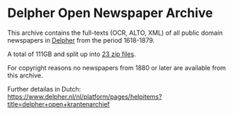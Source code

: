 # Delpher Open Newspaper Archive

This archive contains the full-texts (OCR, ALTO, XML) of all public domain newspapers in [Delpher](https://www.delpher.nl/nl/kranten) from the period 1618-1879. 

A total of 111GB and split up into [23 zip files](https://www.delpher.nl/nl/platform/pages/helpitems?nid=491). 

For copyright reasons no newspapers from 1880 or later are available from this archive. 

Further detailas in Dutch: https://www.delpher.nl/nl/platform/pages/helpitems?title=delpher+open+krantenarchief


